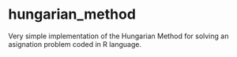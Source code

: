 # hungarian_method
Very simple implementation of the Hungarian Method for solving an asignation problem coded in R language.
